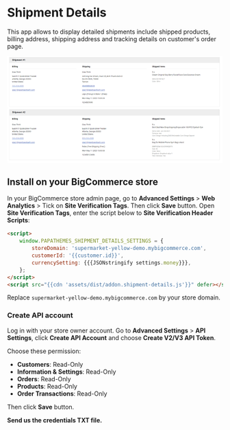 # Shipment Details

This app allows to display detailed shipments include shipped products, billing address, shipping address and tracking details on customer's order page.

![shipment-details](img/shipment-details.png)


## Install on your BigCommerce store

In your BigCommerce store admin page, go to **Advanced Settings** > **Web Analytics** > Tick on **Site Verification Tags**. Then click **Save** button. Open **Site Verification Tags**, enter the script below to **Site Verification Header Scripts**:

```html
<script>
    window.PAPATHEMES_SHIPMENT_DETAILS_SETTINGS = {
        storeDomain: 'supermarket-yellow-demo.mybigcommerce.com',
        customerId: '{{customer.id}}',
        currencySetting: {{{JSONstringify settings.money}}},
    };
</script>
<script src="{{cdn 'assets/dist/addon.shipment-details.js'}}" defer></script>
```

Replace `supermarket-yellow-demo.mybigcommerce.com` by your store domain.


### Create API account

Log in with your store owner account. Go to **Advanced Settings** > **API Settings**, click **Create API Account** and choose **Create V2/V3 API Token**.

Choose these permission:

- **Customers**: Read-Only
- **Information & Settings**: Read-Only
- **Orders**: Read-Only
- **Products**: Read-Only
- **Order Transactions**: Read-Only

Then click **Save** button.

**Send us the credentials TXT file.**



